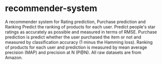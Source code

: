 # recommender-system
A recommender system for Rating prediction, Purchase prediction and Ranking Predict the ranking of products for each user.
Predict people's star ratings as accurately as possible and measured in terms of RMSE.
Purchase prediction is predict whether the user purchased the item or not and measured by classification accuracy (1 minus the Hamming loss).
Ranking of products for each user and prediction is measured by mean average precision (MAP) and precision at N (P@N).
All raw datasets are from Amazon.
